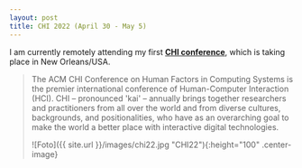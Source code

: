 ```yaml
---
layout: post
title: CHI 2022 (April 30 - May 5)
---
```


I am currently remotely attending my first <strong><a href="https://chi2022.acm.org/" target="_blank" rel="noopener">CHI conference</a></strong>, which is taking place in New Orleans/USA.

<blockquote>
The ACM CHI Conference on Human Factors in Computing Systems is the premier international conference of Human-Computer Interaction (HCI). 
CHI – pronounced 'kai' – annually brings together researchers and practitioners from all over the world and from diverse cultures, backgrounds, 
and positionalities, who have as an overarching goal to make the world a better place with interactive digital technologies.
</q>

![Foto]({{ site.url }}/images/chi22.jpg "CHI22"){:height="100" .center-image}
